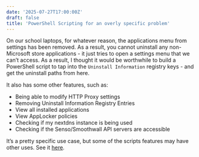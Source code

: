 ```yaml
---
date: '2025-07-27T17:00:00Z'
draft: false
title: 'PowerShell Scripting for an overly specific problem'
---
```

On our school laptops, for whatever reason, the applications menu from settings has been removed. As a result, you cannot uninstall any non-Microsoft store applications - it just tries to open a settings menu that we can’t access. As a result, I thought it would be worthwhile to build a PowerShell script to tap into the `Uninstall Information` registry keys - and get the uninstall paths from here.

It also has some other features, such as:

- Being able to modify HTTP Proxy settings
- Removing Uninstall Information Registry Entries
- View all installed applications
- View AppLocker policies
- Checking if my nextdns instance is being used
- Checking if the Senso/Smoothwall API servers are accessible

It’s a pretty specific use case, but some of the scripts features may have other uses. See it [here](https://github.com/vmd1/scripts/tree/main/clean-up).